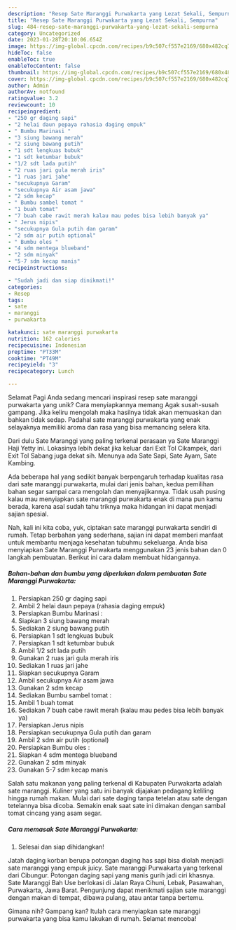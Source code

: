```yaml
---
description: "Resep Sate Maranggi Purwakarta yang Lezat Sekali, Sempurna"
title: "Resep Sate Maranggi Purwakarta yang Lezat Sekali, Sempurna"
slug: 484-resep-sate-maranggi-purwakarta-yang-lezat-sekali-sempurna
category: Uncategorized
date: 2023-01-28T20:10:06.654Z
image: https://img-global.cpcdn.com/recipes/b9c507cf557e2169/680x482cq70/sate-maranggi-purwakarta-foto-resep-utama.jpg
hideToc: false
enableToc: true
enableTocContent: false
thumbnail: https://img-global.cpcdn.com/recipes/b9c507cf557e2169/680x482cq70/sate-maranggi-purwakarta-foto-resep-utama.jpg
cover: https://img-global.cpcdn.com/recipes/b9c507cf557e2169/680x482cq70/sate-maranggi-purwakarta-foto-resep-utama.jpg
author: Admin
authorAv: notfound
ratingvalue: 3.2
reviewcount: 10
recipeingredient:
- "250 gr daging sapi"
- "2 helai daun pepaya rahasia daging empuk"
- " Bumbu Marinasi "
- "3 siung bawang merah"
- "2 siung bawang putih"
- "1 sdt lengkuas bubuk"
- "1 sdt ketumbar bubuk"
- "1/2 sdt lada putih"
- "2 ruas jari gula merah iris"
- "1 ruas jari jahe"
- "secukupnya Garam"
- "secukupnya Air asam jawa"
- "2 sdm kecap"
- " Bumbu sambel tomat "
- "1 buah tomat"
- "7 buah cabe rawit merah kalau mau pedes bisa lebih banyak ya"
- " Jerus nipis"
- "secukupnya Gula putih dan garam"
- "2 sdm air putih optional"
- " Bumbu oles "
- "4 sdm mentega blueband"
- "2 sdm minyak"
- "5-7 sdm kecap manis"
recipeinstructions:

- "Sudah jadi dan siap dinikmati!"
categories:
- Resep
tags:
- sate
- maranggi
- purwakarta

katakunci: sate maranggi purwakarta 
nutrition: 162 calories
recipecuisine: Indonesian
preptime: "PT33M"
cooktime: "PT49M"
recipeyield: "3"
recipecategory: Lunch

---
```



Selamat Pagi Anda sedang mencari inspirasi resep sate maranggi purwakarta yang unik? Cara menyiapkannya memang Agak susah-susah gampang. Jika keliru mengolah maka hasilnya tidak akan memuaskan dan bahkan tidak sedap. Padahal sate maranggi purwakarta yang enak selayaknya memiliki aroma dan rasa yang bisa memancing selera kita.


Dari dulu Sate Maranggi yang paling terkenal perasaan ya Sate Maranggi Haji Yetty ini. Lokasinya lebih dekat jika keluar dari Exit Tol Cikampek, dari Exit Tol Sabang juga dekat sih. Menunya ada Sate Sapi, Sate Ayam, Sate Kambing.

Ada beberapa hal yang sedikit banyak berpengaruh terhadap kualitas rasa dari sate maranggi purwakarta, mulai dari jenis bahan, kedua pemilihan bahan segar sampai cara mengolah dan menyajikannya. Tidak usah pusing kalau mau menyiapkan sate maranggi purwakarta enak di mana pun kamu berada, karena asal sudah tahu triknya maka hidangan ini dapat menjadi sajian spesial.


Nah, kali ini kita coba, yuk, ciptakan sate maranggi purwakarta sendiri di rumah. Tetap berbahan yang sederhana, sajian ini dapat memberi manfaat untuk membantu menjaga kesehatan tubuhmu sekeluarga. Anda bisa menyiapkan Sate Maranggi Purwakarta menggunakan 23 jenis bahan dan 0 langkah pembuatan. Berikut ini cara dalam membuat hidangannya.

<!--inarticleads1-->

##### Bahan-bahan dan bumbu yang diperlukan dalam pembuatan Sate Maranggi Purwakarta:

1. Persiapkan 250 gr daging sapi
1. Ambil 2 helai daun pepaya (rahasia daging empuk)
1. Persiapkan  Bumbu Marinasi :
1. Siapkan 3 siung bawang merah
1. Sediakan 2 siung bawang putih
1. Persiapkan 1 sdt lengkuas bubuk
1. Persiapkan 1 sdt ketumbar bubuk
1. Ambil 1/2 sdt lada putih
1. Gunakan 2 ruas jari gula merah iris
1. Sediakan 1 ruas jari jahe
1. Siapkan secukupnya Garam
1. Ambil secukupnya Air asam jawa
1. Gunakan 2 sdm kecap
1. Sediakan  Bumbu sambel tomat :
1. Ambil 1 buah tomat
1. Sediakan 7 buah cabe rawit merah (kalau mau pedes bisa lebih banyak ya)
1. Persiapkan  Jerus nipis
1. Persiapkan secukupnya Gula putih dan garam
1. Ambil 2 sdm air putih (optional)
1. Persiapkan  Bumbu oles :
1. Siapkan 4 sdm mentega blueband
1. Gunakan 2 sdm minyak
1. Gunakan 5-7 sdm kecap manis


Salah satu makanan yang paling terkenal di Kabupaten Purwakarta adalah sate maranggi. Kuliner yang satu ini banyak dijajakan pedagang keliling hingga rumah makan. Mulai dari sate daging tanpa tetelan atau sate dengan tetelannya bisa dicoba. Semakin enak saat sate ini dimakan dengan sambal tomat cincang yang asam segar. 

<!--inarticleads2-->

##### Cara memasak Sate Maranggi Purwakarta:


1. Selesai dan siap dihidangkan!

Jatah daging korban berupa potongan daging has sapi bisa diolah menjadi sate maranggi yang empuk juicy. Sate maranggi Purwakarta yang terkenal dari Cibungur. Potongan daging sapi yang manis gurih jadi ciri khasnya. Sate Maranggi Bah Use berlokasi di Jalan Raya Cihuni, Lebak, Pasawahan, Purwakarta, Jawa Barat. Pengunjung dapat menikmati sajian sate maranggi dengan makan di tempat, dibawa pulang, atau antar tanpa bertemu. 

Gimana nih? Gampang kan? Itulah cara menyiapkan sate maranggi purwakarta yang bisa kamu lakukan di rumah. Selamat mencoba!
